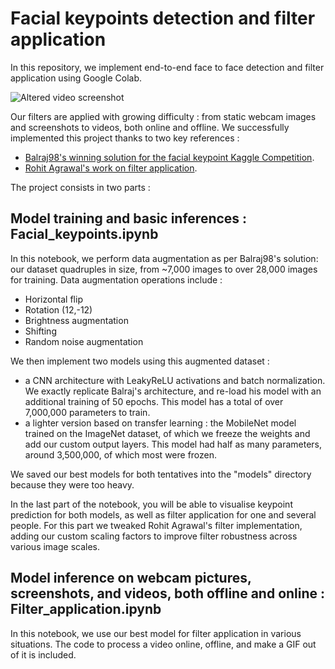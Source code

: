 # Facial keypoints detection and filter application


In this repository, we implement end-to-end face to face detection and filter application using Google Colab. 

![Altered video screenshot](https://github.com/sarahj134/facial_keypoints/blob/master/image.jpg?raw=true)

Our filters are applied with growing difficulty : from static webcam images and screenshots to videos, both online and offline. 
We successfully implemented this project thanks to two key references : 

- [Balraj98's winning solution for the facial keypoint Kaggle Competition](https://www.kaggle.com/balraj98/data-augmentation-for-facial-keypoint-detection).   
- [Rohit Agrawal's work on filter application](https://www.codementor.io/@rohitagrawalofficialmail/how-and-why-i-built-snapchat-filter-system-x5p95x8i0 ).   

The project consists in two parts : 

## Model training and basic inferences : Facial_keypoints.ipynb
In this notebook, we perform data augmentation as per Balraj98's solution: our dataset quadruples in size, from ~7,000 images to over 28,000 images for training.
Data augmentation operations include : 
- Horizontal flip
- Rotation (12,-12)
- Brightness augmentation 
- Shifting 
- Random noise augmentation

We then implement two models using this augmented dataset : 
- a CNN architecture with LeakyReLU activations and batch normalization. We exactly replicate Balraj's architecture, and re-load his model with an additional training of 50 epochs. This model has a total of over 7,000,000 parameters to train. 
- a lighter version based on transfer learning : the MobileNet model trained on the ImageNet dataset, of which we freeze the weights and add our custom output layers. This model had half as many parameters, around 3,500,000, of which most were frozen. 


We saved our best models for both tentatives into the "models" directory because they were too heavy. 

In the last part of the notebook, you will be able to visualise keypoint prediction for both models, as well as filter application for one and several people. For this part we tweaked Rohit Agrawal's filter implementation, adding our custom scaling factors to improve filter robustness across various image scales. 



## Model inference on webcam pictures, screenshots, and videos, both offline and online : Filter_application.ipynb

In this notebook, we use our best model for filter application in various situations. The code to process a video online, offline, and make a GIF out of it is included. 




